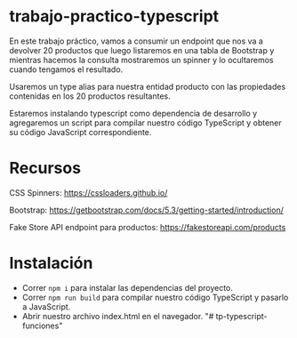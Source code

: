 # trabajo-practico-typescript
En este trabajo práctico, vamos a consumir un endpoint que nos va a devolver 20 productos que luego listaremos en una tabla de Bootstrap y mientras hacemos la consulta mostraremos un spinner y lo ocultaremos cuando tengamos el resultado.

Usaremos un type alias para nuestra entidad producto con las propiedades contenidas en los 20 productos resultantes.

Estaremos instalando typescript como dependencia de desarrollo y agregaremos un script para compilar nuestro código TypeScript y obtener su código JavaScript correspondiente.

# Recursos
CSS Spinners: https://cssloaders.github.io/

Bootstrap: https://getbootstrap.com/docs/5.3/getting-started/introduction/

Fake Store API endpoint para productos: https://fakestoreapi.com/products

# Instalación

- Correr `npm i` para instalar las dependencias del proyecto.
- Correr `npm run build` para compilar nuestro código TypeScript y pasarlo a JavaScript.
- Abrir nuestro archivo index.html en el navegador.
"# tp-typescript-funciones" 
